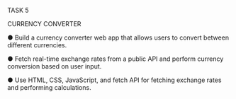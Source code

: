 TASK 5

CURRENCY CONVERTER

● Build a currency converter web app that allows users to convert between different
currencies.

● Fetch real-time exchange rates from a public API and perform currency conversion
based on user input.

● Use HTML, CSS, JavaScript, and fetch API for fetching exchange rates and
performing calculations.
